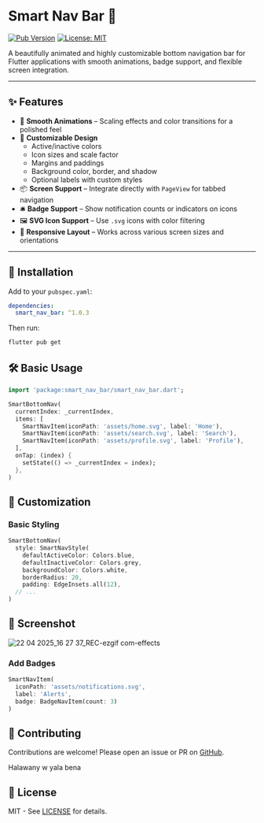 # Smart Nav Bar 🚀

[![Pub Version](https://img.shields.io/pub/v/smart_nav_bar)](https://pub.dev/packages/smart_nav_bar)
[![License: MIT](https://img.shields.io/badge/license-MIT-purple.svg)](https://opensource.org/licenses/MIT)

A beautifully animated and highly customizable bottom navigation bar for Flutter applications with smooth animations, badge support, and flexible screen integration.

---

## ✨ Features

- 🎯 **Smooth Animations** – Scaling effects and color transitions for a polished feel
- 🎨 **Customizable Design**
  - Active/inactive colors
  - Icon sizes and scale factor
  - Margins and paddings
  - Background color, border, and shadow
  - Optional labels with custom styles
- 📦 **Screen Support** – Integrate directly with `PageView` for tabbed navigation
- 🛎 **Badge Support** – Show notification counts or indicators on icons
- 🖼 **SVG Icon Support** – Use `.svg` icons with color filtering
- 📱 **Responsive Layout** – Works across various screen sizes and orientations

---

## 🚀 Installation

Add to your `pubspec.yaml`:

```yaml
dependencies:
  smart_nav_bar: ^1.0.3
```

Then run:
```bash
flutter pub get
```

## 🛠 Basic Usage

```dart
import 'package:smart_nav_bar/smart_nav_bar.dart';

SmartBottomNav(
  currentIndex: _currentIndex,
  items: [
    SmartNavItem(iconPath: 'assets/home.svg', label: 'Home'),
    SmartNavItem(iconPath: 'assets/search.svg', label: 'Search'),
    SmartNavItem(iconPath: 'assets/profile.svg', label: 'Profile'),
  ],
  onTap: (index) {
    setState(() => _currentIndex = index);
  },
)

```

## 🎨 Customization

### Basic Styling
```dart
SmartBottomNav(
  style: SmartNavStyle(
    defaultActiveColor: Colors.blue,
    defaultInactiveColor: Colors.grey,
    backgroundColor: Colors.white,
    borderRadius: 20,
    padding: EdgeInsets.all(12),
  // ...
)
```
## 📱 Screenshot

![22 04 2025_16 27 37_REC-ezgif com-effects](https://github.com/user-attachments/assets/88d538a8-65fc-492b-a83e-0f84c64259b6)

### Add Badges
```dart
SmartNavItem(
  iconPath: 'assets/notifications.svg',
  label: 'Alerts',
  badge: BadgeNavItem(count: 3)
)

```


## 🤝 Contributing

Contributions are welcome! Please open an issue or PR on [GitHub](https://github.com/Halawany1/smart_nav_bar).

Halawany w yala bena

## 📜 License

MIT - See [LICENSE](LICENSE) for details.
